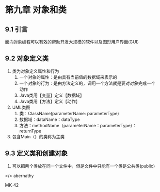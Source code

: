# 第九章 对象和类

## 9.1 引言
面向对象编程可以有效的帮助开发大规模的软件以及图形用户界面(GUI)

## 9.2 对象定义类
1. 类为对象定义属性和行为
	1. 一个对象的属性：是由具有当前值的数据域来表示的
	2. 一个对象的行为：是由方法定义的，调用一个方法就是要对对象完成一个动作
	3. Java类用【变量】定义【数据域】
	4. Java类用【方法】定义【动作】	
2. UML类图
	1. 类：ClassName(parameterName: parameterType)
	2. 数据域：dataName：dataType
	3. 方法：methodName（parameterName：parameterType）：returnType
3. 包含Main（）的类称为主类
## 9.3 定义类和创建对象
1. 可以把两个类放在同一个文件中，但是文件中只能有一个类是公共类(public)

</> abernathy

MK-42
